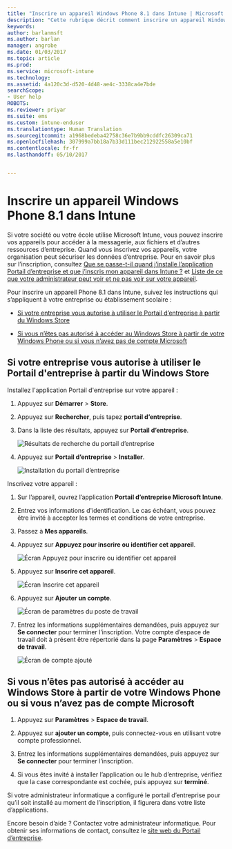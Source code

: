 ```yaml
---
title: "Inscrire un appareil Windows Phone 8.1 dans Intune | Microsoft Docs"
description: "Cette rubrique décrit comment inscrire un appareil Windows Phone 8.1 dans Intune"
keywords: 
author: barlanmsft
ms.author: barlan
manager: angrobe
ms.date: 01/03/2017
ms.topic: article
ms.prod: 
ms.service: microsoft-intune
ms.technology: 
ms.assetid: 4a120c3d-d520-4d48-ae4c-3338ca4e7bde
searchScope:
- User help
ROBOTS: 
ms.reviewer: priyar
ms.suite: ems
ms.custom: intune-enduser
ms.translationtype: Human Translation
ms.sourcegitcommit: a1968bedeba42758c36e7b9bb9cddfc26309ca71
ms.openlocfilehash: 307999a7bb18a7b33d111bec212922558a5e10bf
ms.contentlocale: fr-fr
ms.lasthandoff: 05/10/2017


---
```



# <a name="enroll-your-windows-phone-81-device-in-intune"></a>Inscrire un appareil Windows Phone 8.1 dans Intune

Si votre société ou votre école utilise Microsoft Intune, vous pouvez inscrire vos appareils pour accéder à la messagerie, aux fichiers et d’autres ressources d’entreprise. Quand vous inscrivez vos appareils, votre organisation peut sécuriser les données d’entreprise. Pour en savoir plus sur l’inscription, consultez [Que se passe-t-il quand j’installe l’application Portail d’entreprise et que j’inscris mon appareil dans Intune ?](what-happens-if-you-install-the-company-portal-app-and-enroll-your-device-in-intune-windows.md) et [Liste de ce que votre administrateur peut voir et ne pas voir sur votre appareil](what-info-can-your-company-see-when-you-enroll-your-device-in-intune.md).


Pour inscrire un appareil Phone 8.1 dans Intune, suivez les instructions qui s’appliquent à votre entreprise ou établissement scolaire :

-   [Si votre entreprise vous autorise à utiliser le Portail d’entreprise à partir du Windows Store](#if-your-company-lets-you-use-the-company-portal-from-the-windows-store)

-   [Si vous n’êtes pas autorisé à accéder au Windows Store à partir de votre Windows Phone ou si vous n’avez pas de compte Microsoft](#if-you-are-not-allowed-to-access-the-windows-store-from-your-windows-phone-or-if-you-do-not-have-a-microsoft-account)

## <a name="if-your-company-lets-you-use-the-company-portal-from-the-windows-store"></a>Si votre entreprise vous autorise à utiliser le Portail d'entreprise à partir du Windows Store
Installez l'application Portail d'entreprise sur votre appareil :

1.  Appuyez sur **Démarrer** &gt; **Store**.

2.  Appuyez sur **Rechercher**, puis tapez **portail d’entreprise**.

3.  Dans la liste des résultats, appuyez sur **Portail d’entreprise**.

    ![Résultats de recherche du portail d’entreprise](./media/WP81-1-CP-search-store-v2.png)

4.  Appuyez sur **Portail d’entreprise** &gt; **Installer**.

    ![Installation du portail d’entreprise](./media/WP81-2-CP-install-v2.png)

Inscrivez votre appareil :

1.  Sur l’appareil, ouvrez l’application **Portail d’entreprise Microsoft Intune**.

2.  Entrez vos informations d'identification. Le cas échéant, vous pouvez être invité à accepter les termes et conditions de votre entreprise.

3.  Passez à **Mes appareils**.

4.  Appuyez sur **Appuyez pour inscrire ou identifier cet appareil**.

    ![Écran Appuyez pour inscrire ou identifier cet appareil](./media/WP81-enroll-1-swipe-my-devices.png)

5.  Appuyez sur **Inscrire cet appareil**.

    ![Écran Inscrire cet appareil](./media/WP81-enroll-2-enroll-this-device.png)

6.  Appuyez sur **Ajouter un compte**.

    ![Écran de paramètres du poste de travail](./media/WP81-enroll-3-workplace-add-acct.png)

7.  Entrez les informations supplémentaires demandées, puis appuyez sur **Se connecter** pour terminer l’inscription. Votre compte d’espace de travail doit à présent être répertorié dans la page **Paramètres** &gt; **Espace de travail**.

    ![Écran de compte ajouté](./media/WP81-enroll-4-account-added.png)

## <a name="if-you-are-not-allowed-to-access-the-windows-store-from-your-windows-phone-or-if-you-do-not-have-a-microsoft-account"></a>Si vous n’êtes pas autorisé à accéder au Windows Store à partir de votre Windows Phone ou si vous n’avez pas de compte Microsoft

1.  Appuyez sur **Paramètres** &gt; **Espace de travail**.

2.  Appuyez sur **ajouter un compte**, puis connectez-vous en utilisant votre compte professionnel.

3.  Entrez les informations supplémentaires demandées, puis appuyez sur **Se connecter** pour terminer l’inscription.

4.  Si vous êtes invité à installer l’application ou le hub d’entreprise, vérifiez que la case correspondante est cochée, puis appuyez sur **terminé**.

Si votre administrateur informatique a configuré le portail d’entreprise pour qu’il soit installé au moment de l’inscription, il figurera dans votre liste d’applications.

Encore besoin d’aide ? Contactez votre administrateur informatique. Pour obtenir ses informations de contact, consultez le [site web du Portail d’entreprise](http://portal.manage.microsoft.com).

